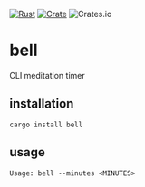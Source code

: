 [![Rust](https://github.com/jaredforth/bell/actions/workflows/rust.yml/badge.svg)](https://github.com/jaredforth/bell/actions/workflows/rust.yml)
[![Crate](https://img.shields.io/crates/v/bell.svg)](https://crates.io/crates/bell)
![Crates.io](https://img.shields.io/crates/d/bell)

# bell

CLI meditation timer

## installation

```
cargo install bell
```

## usage

```
Usage: bell --minutes <MINUTES>
```
